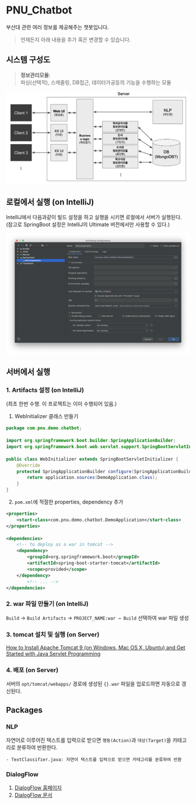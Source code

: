 # PNU_Chatbot

부산대 관련 여러 정보를 제공해주는 챗봇입니다.

> 언제든지 아래 내용을 추가 혹은 변경할 수 있습니다.

## 시스템 구성도

> **정보관리모듈**: <br>
파싱(선택적), 스캐줄링, DB접근, 데이터가공등의 기능을 수행하는 모듈

![system configuration](resource/system-configuration.png)

## 로컬에서 실행 (on IntelliJ)

IntelliJ에서 다음과같이 빌드 설정을 하고 실행을 시키면 로컬에서 서버가 실행된다.<br>
(참고로 SpringBoot 설정은 IntelliJ의 Ultimate 버전에서만 사용할 수 있다.)

![build configuration](resource/build_configuration.png)


## 서버에서 실행

### 1. Artifacts 설정 (on IntelliJ)
(최초 한번 수행. 이 프로젝트는 이미 수행되어 있음.)

1. WebInitializer 클래스 만들기
```java
package com.pnu.demo.chatbot;

import org.springframework.boot.builder.SpringApplicationBuilder;
import org.springframework.boot.web.servlet.support.SpringBootServletInitializer;

public class WebInitializer extends SpringBootServletInitializer {
    @Override
    protected SpringApplicationBuilder configure(SpringApplicationBuilder application) {
        return application.sources(DemoApplication.class);
    }
}
```

2. `pom.xml`에 적절한 properties, dependency 추가
```xml
<properties>
    <start-class>com.pnu.demo.chatbot.DemoApplication</start-class>
</properties>

<dependencies>
    <!-- to deploy as a war in tomcat -->
    <dependency>
        <groupId>org.springframework.boot</groupId>
        <artifactId>spring-boot-starter-tomcat</artifactId>
        <scope>provided</scope>
    </dependency>
		<!-- ... -->
</dependencies>
```


### 2. war 파일 만들기 (on IntelliJ)

`Build` → `Build Artifacts` → `PROJECT_NAME:war → Build` 선택하여 war 파일 생성

### 3. tomcat 설치 및 실행 (on Server)

[How to Install Apache Tomcat 9 (on Windows, Mac OS X, Ubuntu) and Get Started with Java Servlet Programming](https://www.ntu.edu.sg/home/ehchua/programming/howto/Tomcat_HowTo.html)

### 4. 배포 (on Server)

서버의 `opt/tomcat/webapps/` 경로에 생성된 `{}.war` 파일을 업로드하면 자동으로 갱신된다.


## Packages

### NLP
자연어로 이루어진 텍스트를 입력으로 받으면 `행동(Action)`과 `대상(Target)`을 카테고리로 분류하여 반환한다.

```
- TextClassifier.java: 자연어 텍스트를 입력으로 받으면 카테고리를 분류하여 반환
```

### DialogFlow 

1. [DialogFlow 홈페이지](https://dialogflow.com/)
2. [DialogFlow 문서](https://dialogflow.com/docs)
